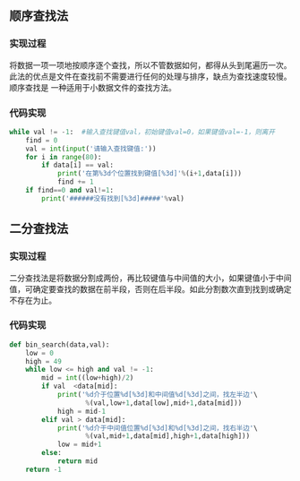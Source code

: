 ## 顺序查找法
### 实现过程
将数据一项一项地按顺序逐个查找，所以不管数据如何，都得从头到尾遍历一次。此法的优点是文件在查找前不需要进行任何的处理与排序，缺点为查找速度较慢。顺序查找是
一种适用于小数据文件的查找方法。
### 代码实现
```python
while val != -1:  #输入查找键值val，初始键值val=0，如果键值val=-1，则离开
    find = 0
    val = int(input('请输入查找键值:'))
    for i in range(80):
        if data[i] == val:
            print('在第%3d个位置找到键值[%3d]'%(i+1,data[i]))
            find += 1
    if find==0 and val!=1:
        print('######没有找到[%3d]#####'%val)
```
## 二分查找法
### 实现过程
二分查找法是将数据分割成两份，再比较键值与中间值的大小，如果键值小于中间值，可确定要查找的数据在前半段，否则在后半段。如此分割数次直到找到或确定不存在为止。
### 代码实现
```python
def bin_search(data,val):
    low = 0
    high = 49
    while low <= high and val != -1:
        mid = int((low+high)/2)
        if val  <data[mid]:
            print('%d介于位置%d[%3d]和中间值%d[%3d]之间，找左半边'\
                   %(val,low+1,data[low],mid+1,data[mid]))
            high = mid-1
        elif val > data[mid]:
            print('%d介于中间值位置%d[%3d]和%d[%3d]之间，找右半边'\
                   %(val,mid+1,data[mid],high+1,data[high]))
            low = mid+1
        else:
            return mid
    return -1
```
